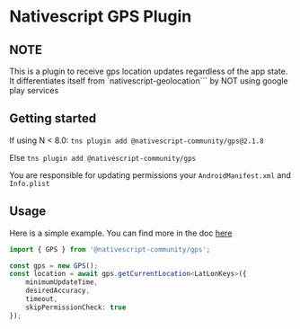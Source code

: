 # Nativescript GPS Plugin

## NOTE

This is a plugin to receive gps location updates regardless of the app state.
It differentiates itself from `nativescript-geolocation``` by NOT using google play services

## Getting started

If using N < 8.0:
`tns plugin add @nativescript-community/gps@2.1.8`

Else 
`tns plugin add @nativescript-community/gps`

You are responsible for updating permissions your `AndroidManifest.xml` and `Info.plist`

## Usage

Here is a simple example. You can find more in the doc [here](https://nativescript-community.github.io/gps)

```typescript
import { GPS } from '@nativescript-community/gps';

const gps = new GPS();
const location = await gps.getCurrentLocation<LatLonKeys>({
    minimumUpdateTime,
    desiredAccuracy,
    timeout,
    skipPermissionCheck: true
});
```

